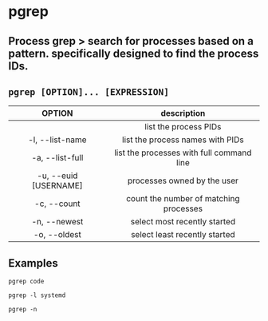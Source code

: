 # pgrep

**Process grep** > search for processes based on a pattern. specifically designed to find the process IDs.
---

` pgrep [OPTION]... [EXPRESSION] `
---

| **OPTION** | description |
|:---:|:---:|
| | list the process PIDs |
| -l, --list-name | list the process names with PIDs |
| -a, --list-full | list the processes with full command line |
| -u, --euid [USERNAME] | processes owned by the user |
| -c, --count | count the number of matching processes |
| -n, --newest | select most recently started |
| -o, --oldest | select least recently started |

## Examples
` pgrep code `

` pgrep -l systemd `

` pgrep -n `
